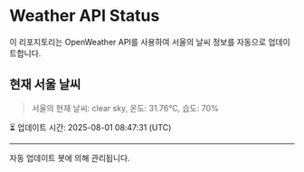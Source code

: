 
# Weather API Status

이 리포지토리는 OpenWeather API를 사용하여 서울의 날씨 정보를 자동으로 업데이트합니다.

## 현재 서울 날씨
> 서울의 현재 날씨: clear sky, 온도: 31.76°C, 습도: 70%

⏳ 업데이트 시간: 2025-08-01 08:47:31 (UTC)

---
자동 업데이트 봇에 의해 관리됩니다.
